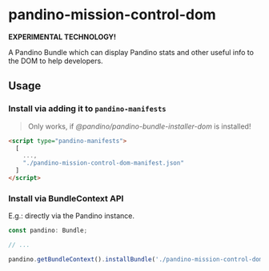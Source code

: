 # pandino-mission-control-dom

**EXPERIMENTAL TECHNOLOGY!**

A Pandino Bundle which can display Pandino stats and other useful info to the DOM to help developers.

## Usage

### Install via adding it to `pandino-manifests`

> Only works, if *@pandino/pandino-bundle-installer-dom* is installed!

```html
<script type="pandino-manifests">
  [
    ...,
    "./pandino-mission-control-dom-manifest.json"
  ]
</script>
```

### Install via BundleContext API

E.g.: directly via the Pandino instance.

```typescript
const pandino: Bundle;

// ...

pandino.getBundleContext().installBundle('./pandino-mission-control-dom-manifest.json');
```
